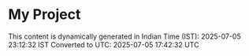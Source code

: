 # My Project

This content is dynamically generated in Indian Time (IST): 2025-07-05 23:12:32 IST
Converted to UTC: 2025-07-05 17:42:32 UTC
